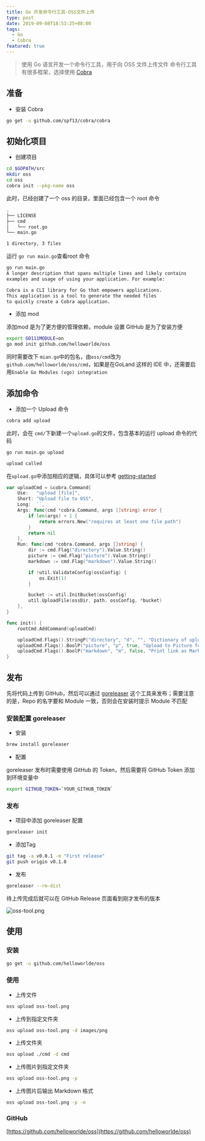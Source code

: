 ```yaml
---
title: Go 开发命令行工具-OSS文件上传
type: post
date: 2019-09-08T18:53:25+08:00
tags:
  - Go
  - Cobra
featured: true
---
```


> 使用 Go 语言开发一个命令行工具，用于向 OSS 文件上传文件
> 命令行工具有很多框架，选择使用 [Cobra](https://github.com/spf13/cobra)

## 准备

- 安装 Cobra

```bash
go get -u github.com/spf13/cobra/cobra
```

## 初始化项目

- 创建项目

```bash
cd $GOPATH/src
mkdir oss
cd oss
cobra init --pkg-name oss
```

此时，已经创建了一个 oss 的目录，里面已经包含一个 root 命令

```bash
.
├── LICENSE
├── cmd
│   └── root.go
└── main.go

1 directory, 3 files
```

运行 `go run main.go`查看root 命令

```bash
go run main.go
A longer description that spans multiple lines and likely contains
examples and usage of using your application. For example:

Cobra is a CLI library for Go that empowers applications.
This application is a tool to generate the needed files
to quickly create a Cobra application.
```

- 添加 mod

添加mod 是为了更方便的管理依赖，module 设置 GitHub 是为了安装方便

```bash
export GO111MODULE=on
go mod init github.com/helloworlde/oss
```

同时需要改下 `mian.go`中的包名，由`oss/cmd`改为 `github.com/helloworlde/oss/cmd`，如果是在GoLand 这样的 IDE 中，还需要启用`Enable Go Modules (vgo) integration`

## 添加命令

- 添加一个 Upload 命令

```bash
cobra add upload
```

此时，会在 `cmd/`下新建一个`upload.go`的文件，包含基本的运行 upload 命令的代码

```bash
go run main.go upload

upload called
```

在`upload.go`中添加相应的逻辑，具体可以参考 [getting-started](https://github.com/spf13/cobra#getting-started)

```go
var uploadCmd = &cobra.Command{
	Use:   "upload [file]",
	Short: "Upload file to OSS",
	Long:  ``,
	Args: func(cmd *cobra.Command, args []string) error {
		if len(args) < 1 {
			return errors.New("requires at least one file path")
		}
		return nil
	},
	Run: func(cmd *cobra.Command, args []string) {
		dir := cmd.Flag("directory").Value.String()
		picture := cmd.Flag("picture").Value.String()
		markdown := cmd.Flag("markdown").Value.String()

		if !util.ValidateConfig(ossConfig) {
			os.Exit(1)
		}

		bucket := util.InitBucket(ossConfig)
		util.UploadFile(ossDir, path, ossConfig, *bucket)
	},
}

func init() {
	rootCmd.AddCommand(uploadCmd)

	uploadCmd.Flags().StringP("directory", "d", "", "Dictionary of upload file")
	uploadCmd.Flags().BoolP("picture", "p", true, "Upload to Picture folder")
	uploadCmd.Flags().BoolP("markdown", "m", false, "Print link as Markdown")
}
```

## 发布

先将代码上传到 GitHub，然后可以通过 [goreleaser](https://goreleaser.com/) 这个工具来发布；需要注意的是，Repo 的名字要和 Module 一致，否则会在安装时提示 Module 不匹配

### 安装配置 goreleaser

- 安装

```bash
brew install goreleaser
```

- 配置

goreleaser 发布时需要使用 GitHub 的 Token，然后需要将 GitHub Token 添加到环境变量中

```bash
export GITHUB_TOKEN=`YOUR_GITHUB_TOKEN`
```

### 发布

- 项目中添加 goreleaser 配置

```bash
goreleaser init
```

- 添加Tag

```bash
git tag -a v0.0.1 -m "First release"
git push origin v0.1.0
```

- 发布

```bash
goreleaser --rm-dist
```

待上传完成后就可以在 GitHub Release 页面看到刚才发布的版本

![oss-tool.png](https://img.hellowood.dev/images/oss-tool.png)

## 使用

### 安装

```bash
go get -u github.com/helloworlde/oss
```

### 使用

- 上传文件

```bash
oss upload oss-tool.png
```

- 上传到指定文件夹

```bash
oss upload oss-tool.png -d images/png
```

- 上传文件夹

```bash
oss upload ./cmd -d cmd
```

- 上传图片到指定文件夹

```bash
oss upload oss-tool.png -p
```

- 上传图片后输出 Markdown 格式

```bash
oss upload oss-tool.png -p -m
```

### GitHub

[https://github.com/helloworlde/oss](https://github.com/helloworlde/oss)
